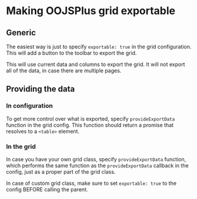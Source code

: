 # Making OOJSPlus grid exportable

## Generic
The easiest way is just to specify `exportable: true` in the grid configuration.
This will add a button to the toolbar to export the grid.

This will use current data and columns to export the grid. It will not export all of the data, in case there
are multiple pages.

## Providing the data

### In configuration
To get more control over what is exported, specify `provideExportData` function in the grid config.
This function should return a promise that resolves to a `<table>` element.

### In the grid
In case you have your own grid class, specify `provideExportData` function, which performs the
same function as the `provideExportData` callback in the config, just as a proper part of the grid class.

In case of custom grid class, make sure to set `exportable: true` to the config BEFORE calling the parent.
